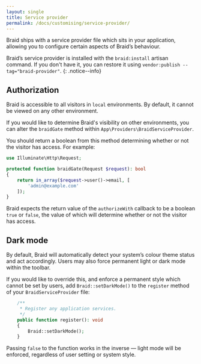 ```yaml
---
layout: single
title: Service provider
permalink: /docs/customising/service-provider/
---
```


Braid ships with a service provider file which sits in your application, allowing you to configure certain aspects of Braid’s behaviour.

Braid’s service provider is installed with the `braid:install` artisan command. If you don't have it, you can restore it using `vendor:publish --tag="braid-provider"`.
{: .notice--info}

## Authorization
Braid is accessible to all visitors in `local` environments. By default, it cannot be viewed on any other environment.

If you would like to determine Braid's visibility on other environments, you can alter the `braidGate` method within `App\Providers\BraidServiceProvider`.

You should return a boolean from this method determining whether or not the visitor has access. For example:

```php
use Illuminate\Http\Request;

protected function braidGate(Request $request): bool
{
    return in_array($request->user()->email, [
        'admin@example.com'
    ]);
}
```

Braid expects the return value of the `authorizeWith` callback to be a boolean `true` or `false`, the value of which will determine whether or not the visitor has access.

## Dark mode
By default, Braid will automatically detect your system’s colour theme status and act accordingly. Users may also force permanent light or dark mode within the toolbar.

If you would like to override this, and enforce a permanent style which cannot be set by users, add `Braid::setDarkMode()` to the `register` method of your `BraidServiceProvider` file:

```php
    /**
     * Register any application services.
     */
    public function register(): void
    {
        Braid::setDarkMode();
    }
```

Passing `false` to the function works in the inverse — light mode will be enforced, regardless of user setting or system style.